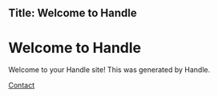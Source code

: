 Title: Welcome to Handle
---
# Welcome to Handle

Welcome to your Handle site! This was generated by Handle.

[Contact](contact/)
